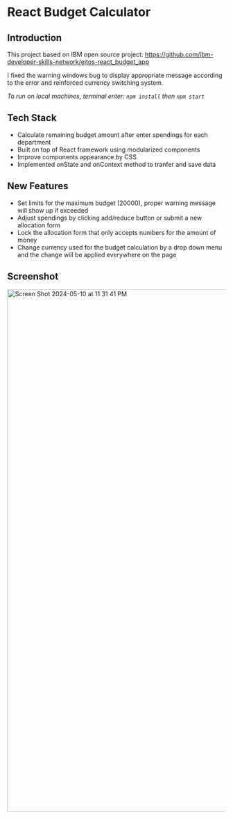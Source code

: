 # React Budget Calculator

## Introduction

This project based on IBM open source project: https://github.com/ibm-developer-skills-network/ejtos-react_budget_app

I fixed the warning windows bug to display appropriate message according to the error and reinforced currency switching system.

*To run on local machines, terminal enter: `npm install` then `npm start`*

## Tech Stack

- Calculate remaining budget amount after enter spendings for each department
- Built on top of React framework using modularized components
- Improve components appearance by CSS
- Implemented onState and onContext method to tranfer and save data

## New Features

- Set limits for the maximum budget (20000), proper warning message will show up if exceeded
- Adjust spendings by clicking add/reduce button or submit a new allocation form
- Lock the allocation form that only accepts numbers for the amount of money
- Change currency used for the budget calculation by a drop down menu and the change will be applied everywhere on the page

## Screenshot

<img width="1203" alt="Screen Shot 2024-05-10 at 11 31 41 PM" src="https://github.com/James-Z-Zhang00/budget-calculator/assets/144994336/12e4d5bc-e8c0-40a3-8866-771f0e700064">

